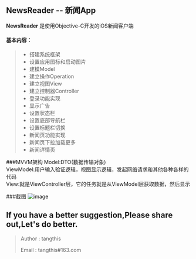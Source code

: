 NewsReader -- 新闻App
------

**NewsReader** 是使用Objective-C开发的iOS新闻客户端

#### 基本内容：
> * 搭建系统框架
> * 设置应用图标和启动图片
> * 建模Model
> * 建立操作Operation
> * 建立视图View
> * 建立控制器Controller
> * 登录功能实现
> * 显示广告
> * 设置状态栏
> * 设置底部导航栏
> * 设置标题栏切换
> * 新闻页功能实现
> * 新闻页下拉加载更多
> * 新闻详情页

###MVVM架构
Model:DTO(数据传输对象)<br/>
ViewModel:用户输入验证逻辑，视图显示逻辑，发起网络请求和其他各种各样的代码<br/>
View:就是ViewController层，它的任务就是从ViewModel层获取数据，然后显示

###截图
![image](https://github.com/tangthis/NewsReader/blob/web/NewsReader/Resources/Images/NewsReader3.gif)

## If you have a better suggestion,Please share out,Let's do better.
> Author : tangthis
>
> Email  : tangthis#163.com

